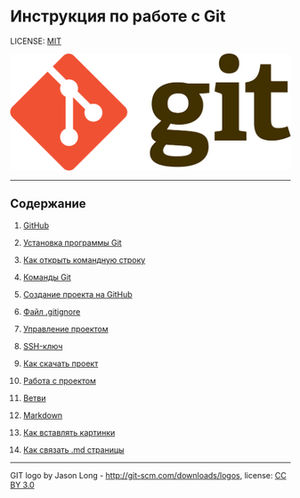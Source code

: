 # Инструкция по работе с Git

LICENSE: [MIT](./license.md)

![git logo](./img/git-logo.png)

---

## Содержание

1. [GitHub](./GitHub.md)

2. [Установка программы Git](./Установка_программы_Git.md)

3. [Как открыть командную строку](./Как_открыть_командную_строку.md)

4. [Команды Git](./Команды_Git.md)

5. [Создание проекта на GitHub](./Создание_проекта_на_GidHub.md)

6. [Файл .gitignore](./Файл_.gitignore.md)

7. [Управление проектом](./Управление_проектом.md)

8. [SSH-ключ](./SSH-ключ.md)  

9. [Как скачать проект](./Как_скачать_проект.md)

10. [Работа с проектом](./Работа_с_проектом.md)

11. [Ветви](./Ветви.md)

12. [Markdown](./Markdown.md)

13. [Как вставлять картинки](./Как_вставлять_картинки.md)

14. [Как связать .md страницы](./Как_связать_.md_страницы.md)

---

GIT logo by Jason Long - <http://git-scm.com/downloads/logos>,
license: [CC BY 3.0](https://creativecommons.org/licenses/by/3.0/)
